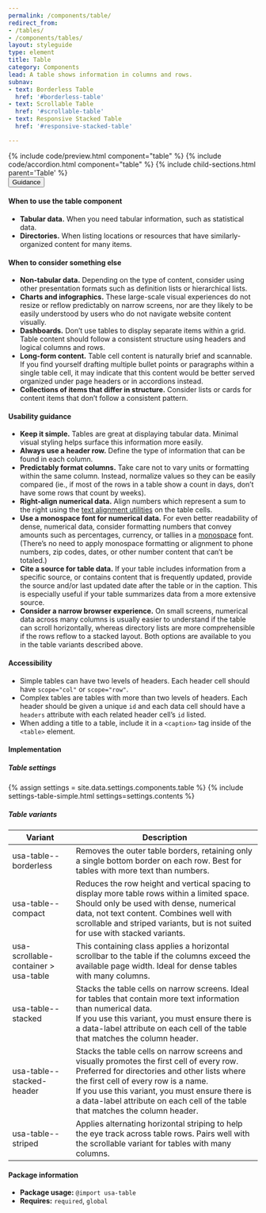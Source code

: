 ```yaml
---
permalink: /components/table/
redirect_from:
- /tables/
- /components/tables/
layout: styleguide
type: element
title: Table
category: Components
lead: A table shows information in columns and rows.
subnav:
- text: Borderless Table
  href: '#borderless-table'
- text: Scrollable Table
  href: '#scrollable-table'
- text: Responsive Stacked Table
  href: '#responsive-stacked-table'

---
```


<section class="site-component-section">
  {% include code/preview.html component="table" %}
  {% include code/accordion.html component="table" %}
  {% include child-sections.html parent='Table' %}

  <div class="usa-accordion usa-accordion--bordered site-accordion-docs">
    <button class="usa-button-unstyled usa-accordion__button"
        aria-expanded="true" aria-controls="table-docs">
      Guidance
    </button>
    <div id="table-docs" aria-hidden="false" class="usa-accordion__content site-component-usage">
      <h4>When to use the table component</h4>
      <ul class="usa-content-list">
        <li>
          <strong>Tabular data.</strong> When you need tabular information, such as statistical data.
        </li>
        <li>
          <strong>Directories.</strong> When listing locations or resources that have similarly-organized content for many items.
        </li>
      </ul>
      <h4>When to consider something else</h4>
      <ul class="usa-content-list">
        <li>
          <strong>Non-tabular data.</strong> Depending on the type of content,
          consider using other presentation formats such as definition lists or
          hierarchical lists.
        </li>
        <li>
          <strong>Charts and infographics.</strong> These large-scale visual experiences do not resize or reflow predictably on narrow screens, nor are they likely to be easily understood by users who do not navigate website content visually.
        </li>
        <li>
          <strong>Dashboards.</strong> Don’t use tables to display separate items within a grid. Table content should follow a consistent structure using headers and logical columns and rows.
        </li>
        <li>
          <strong>Long-form content.</strong> Table cell content is naturally brief and scannable. If you find yourself drafting multiple bullet points or paragraphs within a single table cell, it may indicate that this content would be better served organized under page headers or in accordions instead.
        </li>
        <li>
          <strong>Collections of items that differ in structure.</strong> Consider lists or cards for content items that don’t follow a consistent pattern.
        </li>
      </ul>
      <h4>Usability guidance</h4>
      <ul class="usa-content-list">
        <li>
          <strong>Keep it simple.</strong> Tables are great at displaying tabular data. Minimal visual styling helps surface this information more easily.
        </li>
        <li>
          <strong>Always use a header row.</strong> Define the type of information that can be found in each column.
        </li>
        <li>
          <strong>Predictably format columns.</strong> Take care not to vary units or formatting within the same column. Instead, normalize values so they can be easily compared (ie., if most of the rows in a table show a count in days, don’t have some rows that count by weeks).
        </li>
        <li>
          <strong>Right-align numerical data.</strong> Align numbers which represent a sum to the right using the <a href="{{ site.baseurl }}/utilities/paragraph-styles/#text-align" title="USWDS Paragraph Style Utilities">text alignment utilities</a> on the table cells.
        </li>
        <li>
          <strong>Use a monospace font for numerical data.</strong> For even better readability of dense, numerical data, consider formatting numbers that convey amounts such as percentages, currency, or tallies in a <a href="{{ site.baseurl }}/design-tokens/typesetting/font-family/#available-font-families" title="USWDS Font Families">monospace</a> font. (There’s no need to apply monospace formatting or alignment to phone numbers, zip codes, dates, or other number content that can’t be totaled.)
        </li>
        <li>
          <strong>Cite a source for table data.</strong>  If your table includes information from a specific source, or contains content that is frequently updated, provide the source and/or last updated date after the table or in the caption. This is especially useful if your table summarizes data from a more extensive source.
        </li>
        <li>
          <strong>Consider a narrow browser experience.</strong> On small screens, numerical data across many columns is usually easier to understand if the table can scroll horizontally, whereas directory lists are more comprehensible if the rows reflow to a stacked layout. Both options are available to you in the table variants described above. 
        </li>
      </ul>
      <h4 class="usa-heading">Accessibility</h4>
      <ul class="usa-content-list">
        <li>Simple tables can have two levels of headers. Each header cell should have <code>scope=<wbr>"col"</code> or <code>scope=<wbr>"row"</code>.</li>
        <li>Complex tables are tables with more than two levels of headers. Each header should be given a unique <code>id</code> and each data cell should have a <code>headers</code> attribute with each related header cell’s <code>id</code> listed.</li>
        <li>When adding a title to a table, include it in a <code>&lt;caption&gt;</code> tag inside of the <code>&lt;table&gt;</code> element.</li>
      </ul>
      <h4 class="usa-heading">Implementation</h4>
      <h5 id="component-settings">Table settings</h5>
      {% assign settings = site.data.settings.components.table %}
      {% include settings-table-simple.html
        settings=settings.contents
      %}
      <h5 id="component-variants">Table variants</h5>
      <table class="usa-table--borderless site-table-responsive site-table-simple" aria-labelledby="component-variants">
        <thead>
          <tr>
            <th scope="col" class="flex-6">Variant</th>
            <th scope="col" class="flex-6">Description</th>
          </tr>
        </thead>
        <tbody class="font-mono-2xs">
          <tr>
            <td data-title="Variant" class="flex-6">usa-table--borderless</td>
            <td data-title="Description" class="flex-6">
              <span class="font-lang-3xs">
                Removes the outer table borders, retaining only a single bottom border on each row. Best for tables with more text than numbers.
              </span>
            </td>
          </tr>
          <tr>
            <td data-title="Variant" class="flex-6">usa-table--compact</td>
            <td data-title="Description" class="flex-6">
              <span class="font-lang-3xs">
                Reduces the row height and vertical spacing to display more table rows within a limited space. Should only be used with dense, numerical data, not text content. Combines well with scrollable and striped variants, but is not suited for use with stacked variants.
              </span>
            </td>
          </tr>
          <tr>
            <td data-title="Variant" class="flex-6">usa-scrollable-container > usa-table</td>
            <td data-title="Description" class="flex-6">
              <span class="font-lang-3xs">
                This containing class applies a horizontal scrollbar to the table if the columns exceed the available page width. Ideal for dense tables with many columns.
              </span>
            </td>
          </tr>
          <tr>
            <td data-title="Variant" class="flex-6">usa-table--stacked</td>
            <td data-title="Description" class="flex-6">
              <span class="font-lang-3xs">
                Stacks the table cells on narrow screens. Ideal for tables that contain more text information than numerical data. <br> If you use this variant, you must ensure there is a data-label attribute on each cell of the table that matches the column header.
              </span>
            </td>
          </tr>
          <tr>
            <td data-title="Variant" class="flex-6">usa-table--stacked-header</td>
            <td data-title="Description" class="flex-6">
              <span class="font-lang-3xs">
                Stacks the table cells on narrow screens and  visually promotes the first cell of every row. Preferred for directories and other lists where the first cell of every row is a name. <br> If you use this variant, you must ensure there is a data-label attribute on each cell of the table that matches the column header.
              </span>
            </td>
          </tr>
          <tr>
            <td data-title="Variant" class="flex-6">usa-table--striped</td>
            <td data-title="Description" class="flex-6">
              <span class="font-lang-3xs">
                Applies alternating horizontal striping to help the eye track across table rows. Pairs well with the scrollable variant for tables with many columns. 
              </span>
            </td>
          </tr>
        </tbody>
      </table>
      <h4 class="usa-heading">Package information</h4>
      <ul class="usa-content-list">
        <li>
          <strong>Package usage:</strong> <code>@import usa-table</code>
        </li>
        <li>
          <strong>Requires:</strong> <code>required</code>, <code>global</code>
        </li>
      </ul>
    </div>
  </div>
</section>
